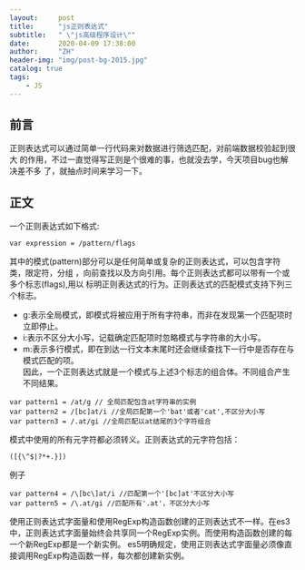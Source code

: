 ```yaml
---
layout:     post
title:      "js正则表达式"
subtitle:   " \"js高级程序设计\""
date:       2020-04-09 17:38:00
author:     "ZH"
header-img: "img/post-bg-2015.jpg"
catalog: true
tags:
    - JS
---
```

## 前言
正则表达式可以通过简单一行代码来对数据进行筛选匹配，对前端数据校验起到很大
的作用，不过一直觉得写正则是个很难的事，也就没去学，今天项目bug也解决差不多
了，就抽点时间来学习一下。
## 正文
一个正则表达式如下格式:    
```
var expression = /pattern/flags
```
其中的模式(pattern)部分可以是任何简单或复杂的正则表达式，可以包含字符类，限定符，分组
，向前查找以及方向引用。每个正则表达式都可以带有一个或多个标志(flags),用以
标明正则表达式的行为。正则表达式的匹配模式支持下列三个标志。
- g:表示全局模式，即模式将被应用于所有字符串，而非在发现第一个匹配项时立即停止。
- i:表示不区分大小写，记载确定匹配项时忽略模式与字符串的大小写。
- m:表示多行模式，即在到达一行文本末尾时还会继续查找下一行中是否存在与模式匹配的项。    
因此，一个正则表达式就是一个模式与上述3个标志的组合体。不同组合产生不同结果。    
```
var pattern1 = /at/g // 全局匹配包含at字符串的实例
var pattern2 = /[bc]at/i //全局匹配第一个'bat'或者'cat',不区分大小写
var pattern3 = /.at/gi //全局匹配以at结尾的3个字符组合
```
模式中使用的所有元字符都必须转义。正则表达式的元字符包括：    
```
([{\^$|?*+.}])
```
例子    
```
var pattern4 = /\[bc\]at/i //匹配第一个'[bc]at'不区分大小写
var pattern5 = /\.at/gi //匹配所有'.at'，不区分大小写
```
使用正则表达式字面量和使用RegExp构造函数创建的正则表达式不一样。在es3中，正则表达式字面量始终会共享同一个RegExp实例。而使用构造函数创建的每一个新RegExp都是一个新实例。
es5明确规定，使用正则表达式字面量必须像直接调用RegExp构造函数一样，每次都创建新实例。

